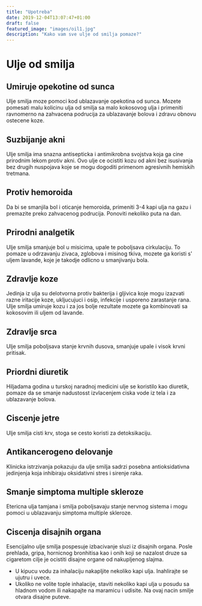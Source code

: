 ```yaml
---
title: "Upotreba"
date: 2019-12-04T13:07:47+01:00
draft: false
featured_image: "images/oil1.jpg"
description: "Kako vam sve ulje od smilja pomaze?"
---
```


# Ulje od smilja

## Umiruje opekotine od sunca

Ulje smilja moze pomoci kod ublazavanje opekotina od sunca. Mozete pomesati malu kolicinu ulja od smilja sa malo kokosovog ulja i primeniti ravnomerno na zahvacena podrucija za ublazavanje bolova i zdravu obnovu ostecene koze.

## Suzbijanje akni

Ulje smilja ima snazna antisepticka i antimikrobna svojstva koja ga cine prirodnim lekom protiv akni. Ovo ulje ce ocistiti kozu od akni bez isusivanja bez drugih nuspojava koje se mogu dogoditi primenom agresivnih hemiskih tretmana.


## Protiv hemoroida

Da bi se smanjila bol i oticanje hemoroida, primeniti 3-4 kapi ulja na gazu i premazite preko zahvacenog podrucija. Ponoviti nekoliko puta na dan.


## Prirodni analgetik

Ulje smilja smanjuje bol u misicima, upale te poboljsava cirkulaciju. To pomaze u odrzavanju zivaca, zglobova i misinog tkiva, mozete ga koristi s' uljem lavande, koje je takodje odlicno u smanjivanju bola.

## Zdravlje koze

Jedinja iz ulja su delotvorna protiv bakterija i gljivica koje mogu izazvati razne iritacije koze, ukljucujuci i osip, infekcije i usporeno zarastanje rana. Ulje smilja umiruje kozu i za jos bolje rezultate mozete ga kombinovati sa kokosovim ili uljem od lavande.

## Zdravlje srca

Ulje smilja poboljsava stanje krvnih dusova, smanjuje upale i visok krvni pritisak.

## Priordni diuretik

Hiljadama godina u turskoj naradnoj medicini ulje se koristilo kao diuretik, pomaze da se smanje nadustosst izvlacenjem ciska vode iz tela i za ublazavanje bolova.

## Ciscenje jetre

Ulje smilja cisti krv, stoga se cesto koristi za detoksikaciju.

## Antikancerogeno delovanje

Klinicka istrzivanja pokazuju da ulje smilja sadrzi posebna antioksidativna jedinjenja koja inhibiraju oksidativni stres i sirenje raka.

## Smanje simptoma multiple skleroze

Etericna ulja tamjana i smilja poboljsavaju stanje nervnog sistema i mogu pomoci u ublazavanju simptoma multiple skleroze.

## Ciscenja disajnih organa

Esencijalno ulje smilja pospesuje izbacivanje sluzi iz disajnih organa. Posle prehlada, gripa, hornicnog bronhitisa kao i onih koji se nazalost druze sa cigaretom cilje je ocistiti disajne organe od nakupljenog slajma.

- U kipucu vodu za inhalaciju nakapljite nekoliko kapi ulja. Inahlirajte se ujutru i uvece.
- Ukoliko ne volite tople inhalacije, staviti nekoliko kapi ulja u posudu sa hladnom vodom ili nakapajte na maramicu i udisite. Na ovaj nacin smilje otvara disajne puteve.